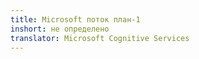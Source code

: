 ```yaml
---
title: Microsoft поток план-1
inshort: не определено
translator: Microsoft Cognitive Services
---
```





